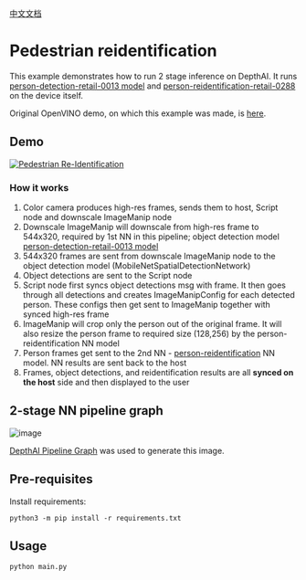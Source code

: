 [中文文档](README.zh-CN.md)

# Pedestrian reidentification

This example demonstrates how to run 2 stage inference on DepthAI. It runs [person-detection-retail-0013 model](https://docs.openvino.ai/latest/omz_models_model_person_detection_retail_0013.html) and [person-reidentification-retail-0288](https://docs.openvino.ai/latest/omz_models_model_person_reidentification_retail_0288.html) on the device itself.

Original OpenVINO demo, on which this example was made, is [here](https://docs.openvinotoolkit.org/2020.1/_demos_pedestrian_tracker_demo_README.html).

## Demo

[![Pedestrian Re-Identification](https://user-images.githubusercontent.com/18037362/170273561-71bb3b9a-0b40-4221-8a5a-9a543fc4fb4a.gif)](https://youtu.be/Ql9LQtao8-s)

### How it works

1. Color camera produces high-res frames, sends them to host, Script node and downscale ImageManip node
1. Downscale ImageManip will downscale from high-res frame to 544x320, required by 1st NN in this pipeline; object detection model [person-detection-retail-0013 model](https://docs.openvino.ai/latest/omz_models_model_person_detection_retail_0013.html)
1. 544x320 frames are sent from downscale ImageManip node to the object detection model (MobileNetSpatialDetectionNetwork)
1. Object detections are sent to the Script node
1. Script node first syncs object detections msg with frame. It then goes through all detections and creates ImageManipConfig for each detected person. These configs then get sent to ImageManip together with synced high-res frame
1. ImageManip will crop only the person out of the original frame. It will also resize the person frame to required size (128,256) by the person-reidentification NN model
1. Person frames get sent to the 2nd NN - [person-reidentification](https://docs.openvino.ai/latest/omz_models_model_person_reidentification_retail_0288.html) NN model. NN results are sent back to the host
1. Frames, object detections, and reidentification results are all **synced on the host** side and then displayed to the user

## 2-stage NN pipeline graph

![image](https://user-images.githubusercontent.com/18037362/179375207-1ccf27a6-59bb-4a42-8cae-d8908c4ed51a.png)

[DepthAI Pipeline Graph](https://github.com/geaxgx/depthai_pipeline_graph#depthai-pipeline-graph-experimental) was used to generate this image.

## Pre-requisites

Install requirements:

```
python3 -m pip install -r requirements.txt
```

## Usage

```
python main.py
```
